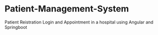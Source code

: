 # Patient-Management-System
Patient Reistration Login and Appointment in a hospital using Angular and Springboot
